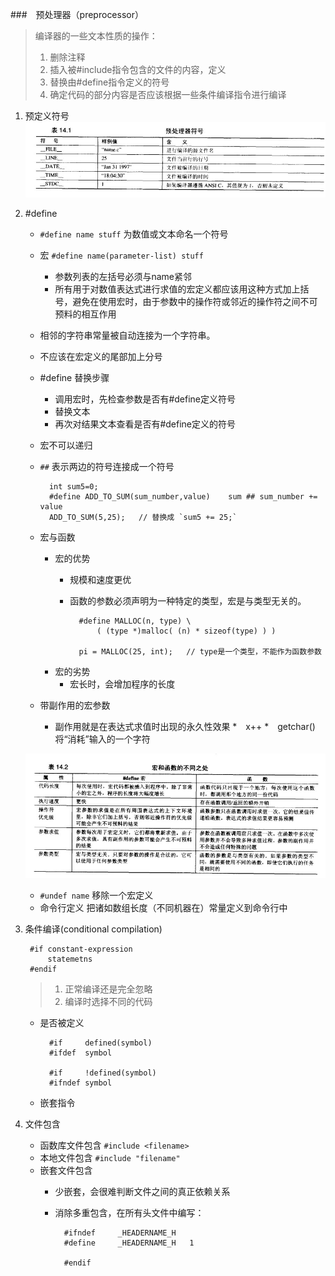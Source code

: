 ###　预处理器（preprocessor）
> 编译器的一些文本性质的操作：   
> 1. 删除注释  
> 2. 插入被#include指令包含的文件的内容，定义  
> 3. 替换由#define指令定义的符号
> 4. 确定代码的部分内容是否应该根据一些条件编译指令进行编译

1. 预定义符号  
![](./img/14.1.jpg)
2. #define
	- `#define name stuff`	为数值或文本命名一个符号	
	- 宏		`#define name(parameter-list) stuff`
		+ 参数列表的左括号必须与name紧邻
		+ 所有用于对数值表达式进行求值的宏定义都应该用这种方式加上括号，避免在使用宏时，由于参数中的操作符或邻近的操作符之间不可预料的相互作用
	- 相邻的字符串常量被自动连接为一个字符串。
	- 不应该在宏定义的尾部加上分号  
	- #define 替换步骤
		+ 调用宏时，先检查参数是否有#define定义符号
		+ 替换文本
		+ 再次对结果文本查看是否有#define定义的符号
	- 宏不可以递归
	- `##` 表示两边的符号连接成一个符号
	
			int sum5=0;
			#define ADD_TO_SUM(sum_number,value)	sum ## sum_number += value
			ADD_TO_SUM(5,25);	// 替换成 `sum5 += 25;`
	- 宏与函数
		+ 宏的优势
			* 规模和速度更优
			* 函数的参数必须声明为一种特定的类型，宏是与类型无关的。
			
					#define MALLOC(n, type) \
        				( (type *)malloc( (n) * sizeof(type) ) )

					pi = MALLOC(25, int);	// type是一个类型，不能作为函数参数
		+ 宏的劣势
			* 宏长时，会增加程序的长度
	- 带副作用的宏参数
		+ 副作用就是在表达式求值时出现的永久性效果
			*　x++
			*　getchar()将“消耗”输入的一个字符

	
	![](./img/14.2.jpg)  



	- `#undef name`	移除一个宏定义
	- 命令行定义	把诸如数组长度（不同机器在）常量定义到命令行中 

3. 条件编译(conditional compilation)
	
		#if	constant-expression
			statemetns
		#endif
	> 1. 正常编译还是完全忽略  
	> 2. 编译时选择不同的代码
	
	- 是否被定义
	
			#if		defined(symbol)
			#ifdef	symbol
		
			#if		!defined(symbol)
			#ifndef	symbol
	- 嵌套指令
	
4. 文件包含
	- 函数库文件包含		`#include <filename>`
	- 本地文件包含		`#include "filename"`
	- 嵌套文件包含	
		+ 少嵌套，会很难判断文件之间的真正依赖关系
		+ 消除多重包含，在所有头文件中编写：

				#ifndef		_HEADERNAME_H
				#define		_HEADERNAME_H	1
				
				#endif
	
	